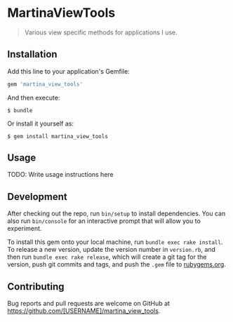 # MartinaViewTools

> Various view specific methods for applications I use.

## Installation

Add this line to your application's Gemfile:

```ruby
gem 'martina_view_tools'
```

And then execute:

    $ bundle

Or install it yourself as:

    $ gem install martina_view_tools

## Usage

TODO: Write usage instructions here

## Development

After checking out the repo, run `bin/setup` to install dependencies. You can also run `bin/console` for an interactive prompt that will allow you to experiment.

To install this gem onto your local machine, run `bundle exec rake install`. To release a new version, update the version number in `version.rb`, and then run `bundle exec rake release`, which will create a git tag for the version, push git commits and tags, and push the `.gem` file to [rubygems.org](https://rubygems.org).

## Contributing

Bug reports and pull requests are welcome on GitHub at https://github.com/[USERNAME]/martina_view_tools.

